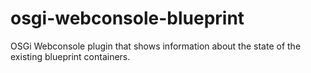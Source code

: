 osgi-webconsole-blueprint
=========================

OSGi Webconsole plugin that shows information about the state of the existing blueprint containers.
